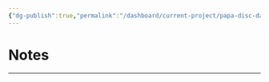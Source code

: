 ```yaml
---
{"dg-publish":true,"permalink":"/dashboard/current-project/papa-disc-database/gigs/the-barton-s-arms-10-04-1987/","tags":["#Gig"],"created":"2025-09-01T20:22:35.831+01:00","updated":"2025-09-02T18:56:15.848+01:00"}
---
```


# Notes
---

